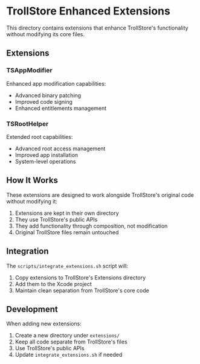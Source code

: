 # TrollStore Enhanced Extensions

This directory contains extensions that enhance TrollStore's functionality without modifying its core files.

## Extensions

### TSAppModifier
Enhanced app modification capabilities:
- Advanced binary patching
- Improved code signing
- Enhanced entitlements management

### TSRootHelper
Extended root capabilities:
- Advanced root access management
- Improved app installation
- System-level operations

## How It Works

These extensions are designed to work alongside TrollStore's original code without modifying it:

1. Extensions are kept in their own directory
2. They use TrollStore's public APIs
3. They add functionality through composition, not modification
4. Original TrollStore files remain untouched

## Integration

The `scripts/integrate_extensions.sh` script will:
1. Copy extensions to TrollStore's Extensions directory
2. Add them to the Xcode project
3. Maintain clean separation from TrollStore's core code

## Development

When adding new extensions:
1. Create a new directory under `extensions/`
2. Keep all code separate from TrollStore's files
3. Use TrollStore's public APIs
4. Update `integrate_extensions.sh` if needed
